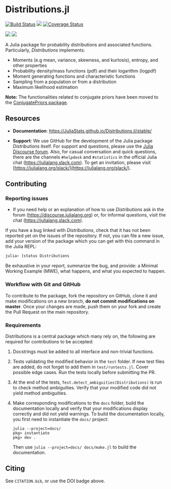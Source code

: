 Distributions.jl
================

[![Build Status](https://github.com/JuliaStats/Distributions.jl/workflows/CI/badge.svg)](https://github.com/JuliaStats/Distributions.jl/actions)
[![](https://zenodo.org/badge/DOI/10.5281/zenodo.2647458.svg)](https://zenodo.org/record/2647458)
[![Coverage Status](https://coveralls.io/repos/JuliaStats/Distributions.jl/badge.svg?branch=master)](https://coveralls.io/r/JuliaStats/Distributions.jl?branch=master)

[![](https://img.shields.io/badge/docs-latest-blue.svg)](https://JuliaStats.github.io/Distributions.jl/latest/)
[![](https://img.shields.io/badge/docs-stable-blue.svg)](https://JuliaStats.github.io/Distributions.jl/stable/)

A Julia package for probability distributions and associated functions. Particularly, *Distributions* implements:

* Moments (e.g mean, variance, skewness, and kurtosis), entropy, and other properties
* Probability density/mass functions (pdf) and their logarithm (logpdf)
* Moment generating functions and characteristic functions
* Sampling from a population or from a distribution
* Maximum likelihood estimation

**Note:** The functionalities related to conjugate priors have been moved to the [ConjugatePriors package](https://github.com/JuliaStats/ConjugatePriors.jl).


## Resources

* **Documentation**: <https://JuliaStats.github.io/Distributions.jl/stable/>

* **Support**: We use GitHub for the development of the Julia package *Distributions* itself. 
For support and questions, please use the [Julia Discourse forum](https://discourse.julialang.org).
Also, for casual conversation and quick questions, there are the channels `#helpdesk` and `#statistics` in the official Julia chat (https://julialang.slack.com). To get an invitation, please visit [https://julialang.org/slack/](https://julialang.org/slack/).


## Contributing

### Reporting issues

* If you need help or an explanation of how to use *Distributions* ask in the forum (https://discourse.julialang.org) or, for informal questions, visit the chat (https://julialang.slack.com).

If you have a bug linked with *Distributions*, check that it has
not been reported yet on the issues of the repository.
If not, you can file a new issue, add your version of the package
which you can get with this command in the Julia REPL:
```julia
julia> ]status Distributions
```

Be exhaustive in your report, summarize the bug, and provide:
a Minimal Working Example (MWE), what happens, and what you
expected to happen.

### Workflow with Git and GitHub

To contribute to the package, fork the repository on GitHub,
clone it and make modifications on a new branch,
**do not commit modifications on master**.
Once your changes are made, push them on your fork and create the
Pull Request on the main repository.

### Requirements

Distributions is a central package which many rely on,
the following are required for contributions to be accepted:
1. Docstrings must be added to all interface and non-trivial functions.
2. Tests validating the modified behavior in the `test` folder. If new test files are added, do not forget to add them in `test/runtests.jl`. Cover possible edge cases. Run the tests locally before submitting the PR.
3. At the end of the tests, `Test.detect_ambiguities(Distributions)` is run to check method ambiguities. Verify that your modified code did not yield method ambiguities.
4. Make corresponding modifications to the `docs` folder, build the documentation locally and verify that your modifications display correctly and did not yield warnings. To build the documentation locally, you first need to instantiate the `docs/` project:

       julia --project=docs/
       pkg> instantiate
       pkg> dev .

   Then use `julia --project=docs/ docs/make.jl` to build the documentation.

## Citing

See `CITATION.bib`, or use the DOI badge above.
